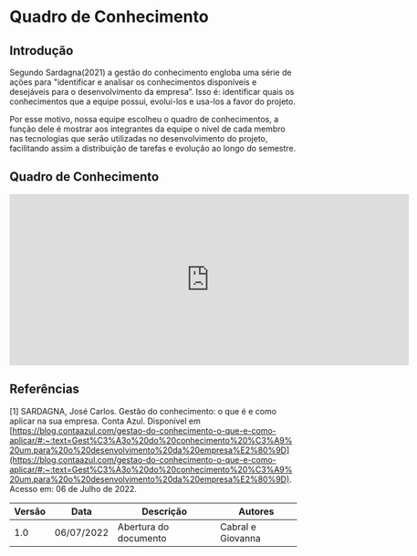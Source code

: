# Quadro de Conhecimento
## Introdução

Segundo Sardagna(2021) a gestão do conhecimento engloba uma série de ações para "identificar e analisar os conhecimentos disponíveis e desejáveis para o desenvolvimento da empresa”. Isso é: identificar quais os conhecimentos que a equipe possui, evolui-los e usa-los a favor do projeto. 

Por esse motivo, nossa equipe escolheu o quadro de conhecimentos, a função dele é  mostrar aos integrantes da equipe o nível de cada membro nas tecnologias que serão utilizadas no desenvolvimento do projeto, facilitando assim a distribuição de tarefas e evolução ao longo do semestre.

## Quadro de Conhecimento

<iframe width="700" height="300" frameborder="0" scrolling="yes" src="https://docs.google.com/spreadsheets/d/e/2PACX-1vSv9Al3GRd9pA_WVTwYYDdHLPqktOUcQLEkvAO45Np4a9KNs5xQSdSR-AwrPvzO9A/pubhtml?widget=true&amp;headers=false"></iframe>


## Referências

<a id="1"></a>
[1] SARDAGNA, José Carlos. Gestão do conhecimento: o que é e como aplicar na sua empresa. Conta Azul. Disponível em [https://blog.contaazul.com/gestao-do-conhecimento-o-que-e-como-aplicar/#:~:text=Gest%C3%A3o%20do%20conhecimento%20%C3%A9%20um,para%20o%20desenvolvimento%20da%20empresa%E2%80%9D](https://blog.contaazul.com/gestao-do-conhecimento-o-que-e-como-aplicar/#:~:text=Gest%C3%A3o%20do%20conhecimento%20%C3%A9%20um,para%20o%20desenvolvimento%20da%20empresa%E2%80%9D). Acesso em: 06 de Julho de 2022.


| Versão | Data       | Descrição | Autores |
| ------ | ---------- | --------- | ------- |
| 1.0    | 06/07/2022 | Abertura do documento | Cabral e Giovanna |